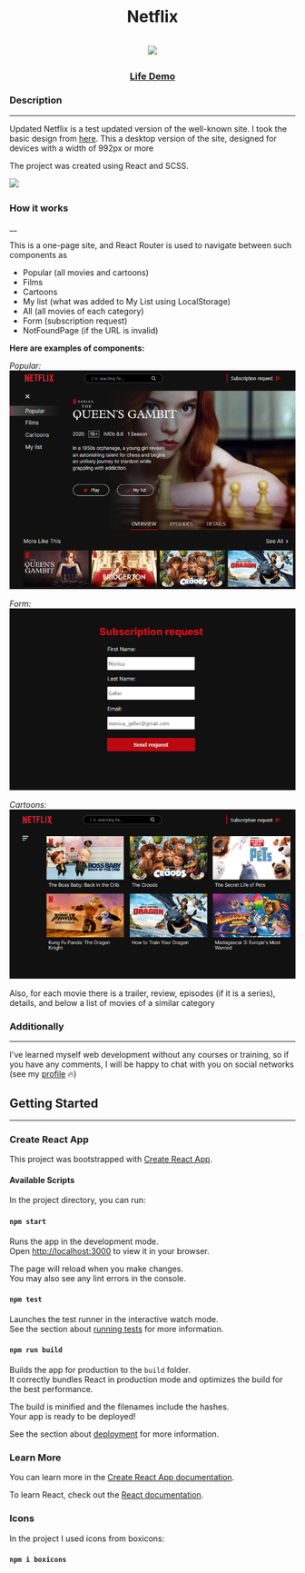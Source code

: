 <h1 align="center">Netflix</h1>
<h2 align="center">
<img src="./readme_img/header.png">
</h2>

<h3 align="center">
    <a href="https://aimgame8.netlify.app/" target="_blank">Life Demo</a>
</h3>


### Description
___
Updated Netflix is a test updated version of the well-known site. I took the basic design from <a href="https://www.behance.net/gallery/93925195/NETFLIX-REDESIGN-UXUI-Movies-TV-Series">here</a>.
This a desktop version of the site, designed for devices with a width of 992px or more     

The project was created using React and SCSS. 
<p><img src="https://img.shields.io/github/languages/top/liyakot/
Netflix-redesign.svg"></p>

### How it works
__

This is a one-page site, and React Router is used to navigate between such components as 
- Popular (all movies and cartoons)
- Films
- Cartoons
- My list (what was added to My List using LocalStorage)
- All (all movies of each category)
- Form (subscription request)
- NotFoundPage (if the URL is invalid)

**Here are examples of components:**

*Popular:*
<img width="600px" src="/Readme_img/Main.png"> 

*Form:*
<img width="600px" src="/Readme_img/Form.png">

*Cartoons:*
<img width="600px" src="/Readme_img/Cartoons.png">

Also, for each movie there is a trailer, review, episodes (if it is a series), details, and below a list of movies of a similar category

### Additionally
___

I've learned myself web development without any courses or training, so if you have any comments, I will be happy to chat with you on social networks (see  my <a href="https://github.com/liyakot">profile</a> :fire:)

## Getting Started  
___

### Create React App
This project was bootstrapped with [Create React App](https://github.com/facebook/create-react-app).

#### Available Scripts

In the project directory, you can run:

#### `npm start`

Runs the app in the development mode.\
Open [http://localhost:3000](http://localhost:3000) to view it in your browser.

The page will reload when you make changes.\
You may also see any lint errors in the console.

#### `npm test`

Launches the test runner in the interactive watch mode.\
See the section about [running tests](https://facebook.github.io/create-react-app/docs/running-tests) for more information.

#### `npm run build`

Builds the app for production to the `build` folder.\
It correctly bundles React in production mode and optimizes the build for the best performance.

The build is minified and the filenames include the hashes.\
Your app is ready to be deployed!

See the section about [deployment](https://facebook.github.io/create-react-app/docs/deployment) for more information.

### Learn More

You can learn more in the [Create React App documentation](https://facebook.github.io/create-react-app/docs/getting-started).

To learn React, check out the [React documentation](https://reactjs.org/).

### Icons
In the project I used icons from boxicons:
#### `npm i boxicons`





